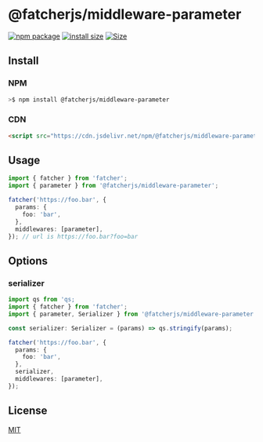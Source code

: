 # @fatcherjs/middleware-parameter

<a href="https://npmjs.com/package/@fatcherjs/middleware-parameter"><img src="https://img.shields.io/npm/v/@fatcherjs/middleware-parameter.svg" alt="npm package"></a>
[![install size](https://packagephobia.com/badge?p=@fatcherjs/middleware-parameter)](https://packagephobia.com/result?p=@fatcherjs/middleware-parameter)
<a href="https://unpkg.com/@fatcherjs/middleware-parameter"><img alt="Size" src="https://img.badgesize.io/https://unpkg.com/@fatcherjs/middleware-parameter"></a>

## Install

### NPM

```bash
>$ npm install @fatcherjs/middleware-parameter
```

### CDN

```html
<script src="https://cdn.jsdelivr.net/npm/@fatcherjs/middleware-parameter/dist/index.min.js"></script>
```

## Usage

```ts
import { fatcher } from 'fatcher';
import { parameter } from '@fatcherjs/middleware-parameter';

fatcher('https://foo.bar', {
  params: {
    foo: 'bar',
  },
  middlewares: [parameter],
}); // url is https://foo.bar?foo=bar
```

## Options

### serializer

```ts
import qs from 'qs;
import { fatcher } from 'fatcher';
import { parameter, Serializer } from '@fatcherjs/middleware-parameter';

const serializer: Serializer = (params) => qs.stringify(params);

fatcher('https://foo.bar', {
  params: {
    foo: 'bar',
  },
  serializer,
  middlewares: [parameter],
});
```

## License

[MIT](https://github.com/fanhaoyuan/fatcher/blob/master/LICENSE)
